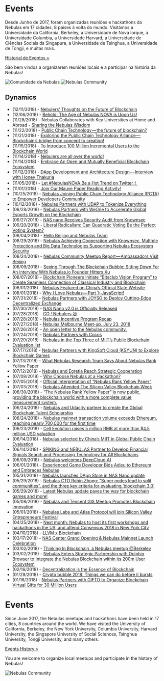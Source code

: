 # Events

Desde Junho de 2017, foram organizadas reuniões e hackathons da Nebulas em 17 cidades, 8 países à volta do mundo. Visitámos a Universidade da California, Berkeley, a Universidade de Nova Iorque, a Universidade Columbia, a Universidade Harvard, a Universidade de Ciências Sociais da Singapura, a Universidade de Tsinghua, a Universidade de Tongji, e muitas mais.

[Historial de Eventos >](https://medium.com/nebulasio/nebulas-events-7a8674690d77)

São bem vindos a organizarem reuniões locais e a participar na história da Nebulas!

![Comunidade da Nebulas](https://nebulas.io/assets/images/community/events.jpg)
![Nebulas Community](https://nebulas.io/assets/images/community/events.jpg)

## Dynamics
- (12/11/2018) - [Nebulers’ Thoughts on the Future of Blockchain](https://medium.com/nebulasio/in-blockchain-we-trust-ade18da5c34b)
- (12/06/2018) - [Behold: The Age of Nebulas NOVA is Upon Us!](https://medium.com/nebulasio/behold-the-age-of-nebulas-nova-is-upon-us-2d425661425b)
- (11/28/2018) - Nebulas Collaborates with Key Universities at Home and Abroad - [Sharing the Nebulas Wisdom](https://medium.com/nebulasio/sharing-the-nebulas-wisdom-d8658c38502d)
- (11/22/2018) - [Public Chain Technology — the future of blockchain?](https://medium.com/nebulasio/public-chain-technology-the-future-of-blockchain-997a0a5fc5f9)
- (11/21/2018) - [Exploring the Public Chain Technology Alliance — Blockchain’s bridge from concept to creation!](https://medium.com/nebulasio/exploring-the-public-chain-technology-alliance-blockchains-bridge-from-concept-to-creation-2614fd86800)
- (11/19/2018) - [To Introduce 100 Million Incremental Users to the Blockchain World](https://medium.com/nebulasio/set-a-small-goal-first-to-introduce-100-million-incremental-users-to-the-blockchain-world-f6bb6114dfed)
- (11/14/2018) - [Nebulers are all over the world!](https://medium.com/nebulasio/nebulers-are-all-over-the-world-9aea249c1416)
- (11/14/2018) - [Embrace An Open and Mutually Beneficial Blockchain Ecosystem](https://medium.com/nebulasio/embrace-an-open-and-win-win-blockchain-ecosystem-99ac10a7a662)
- (11/12/2018) - [DApp Development and Architecture Design — Interview with Honey Thakuria](https://medium.com/nebulasio/dapp-development-and-architecture-design-interview-with-honey-thakuria-abf0fab0c19f)
- (11/05/2018) - [Let #NebulasNOVA Be a Hot Trend on Twitter！](https://medium.com/nebulasio/let-nebulasnova-be-a-hot-trend-on-twitter-e1f6cca28015)
- (11/01/2018) - [Join Our Mauve Paper Reading Activity!](https://medium.com/nebulasio/join-our-mauve-paper-reading-activity-16b73f91f789)
- (10/25/2018) - [Nebulas Joining Public Chain Technology Alliance (PCTA) to Empower Developers Community](https://medium.com/nebulasio/nebulas-joining-public-chain-technology-alliance-pcta-to-empower-developers-community-fbb50c170782)
- (10/12/2018) - [Nebulas Partners with UDAP to Tokenize Everything](https://medium.com/nebulasio/nebulas-partners-with-udap-to-tokenize-everything-455b0600be57)
- (09/28/2018) - [Nebulas Partners with WeOne to Accelerate Global Esports Growth on the Blockchain](https://medium.com/nebulasio/nebulas-partners-with-weone-to-accelerate-global-esports-growth-on-the-blockchain-f5e51ce2279d)
- (09/27/2018) - [NAS nano Receives Security Audit from Knownsec](https://medium.com/nebulasio/nas-nano-receives-security-audit-from-knownsec-91d34cd35f55)
- (09/20/2018) - [Liberal Radicalism: Can Quadratic Voting Be the Perfect Voting System?](https://medium.com/nebulasio/liberal-radicalism-can-quadratic-voting-be-the-perfect-voting-system-e958408567b2)
- (09/04/2018) - [Hello Beijing and Nebulas Team](https://medium.com/nebulasio/hello-beijing-and-nebulas-team-64ab9724650c)
- (08/29/2018) - [Nebulas Achieving Cooperation with Knownsec, Multiple Protection and Big Data Technologies Supporting Nebulas Ecosystem Security](https://medium.com/nebulasio/nebulas-achieving-cooperation-with-knownsec-multiple-protection-and-big-data-technologies-b1b9b7f81bc)
- (08/24/2018) - [Nebulas Community Meetup Report — Ambassadors Visit Beijing](https://medium.com/nebulasio/nebulas-community-meetup-has-been-completed-well-fe899bb5fded)
- (08/09/2018) - [Seeing Through The Blockchain Bubble: Sitting Down For An Interview With Nebulas.io Founder Hitters Xu](https://medium.com/nebulasio/seeing-through-the-blockchain-bubble-sitting-down-for-an-interview-with-nebulas-io-8e99ccb3b69f)
- (08/07/2018) - [Blockchain Pioneers Initiate “Bitsclub Vision Program” to Create Seamless Connection of Classical Industry and Blockchain](https://medium.com/nebulasio/blockchain-pioneers-initiate-bitsclub-vision-program-to-create-seamless-connection-of-classical-b5c10bf6fabb)
- (08/01/2018) - [Nebulas Featured on China’s Official State Website](https://medium.com/nebulasio/nebulas-featured-on-chinas-official-state-website-92f2b81f196c)
- (08/01/2018) - [Why I Love Nebulas — Part 1: JavaScript!](https://medium.com/nebulasio/why-i-love-nebulas-part-1-javascript-d352f7726e53)
- (07/31/2018) - [Nebulas Partners with JOYSO to Deploy Cutting-Edge Decentralized Exchange](https://medium.com/nebulasio/nebulas-partners-with-joyso-to-deploy-cutting-edge-decentralized-exchange-88ed0698175d)
- (07/30/2018) - [NAS Nano v2.0 is Officially Released](https://medium.com/nebulasio/nas-nano-v2-0-is-officially-released-6bd5e98e79a8)
- (07/28/2018) - [GO ! Nebulers 😆](https://medium.com/nebulasio/go-nebulers-b45d019e5fe1)
- (07/28/2018) - [Nebulas Incentive Program Recap](https://medium.com/nebulasio/nebulas-incentive-program-recap-fb37dfcc0734)
- (07/27/2018) - [Nebulas Melbourne Meet-up, July 23, 2018](https://medium.com/nebulasio/nebulas-melbourne-meet-up-july-23-2018-cf179174b9da)
- (07/26/2018) - [An open letter to the Nebulas community.](https://medium.com/nebulasio/an-open-letter-to-the-nebulas-community-b1c82464f0b3)
- (07/24/2018) - [Nebulas Partners with Cocos](https://medium.com/nebulasio/nebulas-partners-with-cocos-d5067ded40fa)
- (07/20/2018) - [Nebulas in the Top Three of MIIT’s Public Blockchain Evaluation list](https://medium.com/nebulasio/nebulas-in-the-top-three-of-miits-public-blockchain-evaluation-list-efd29e335268)
- (07/17/2018) - [Nebulas Partners with KingSoft Cloud (KSYUN) to Explore Blockchain Games](https://medium.com/nebulasio/nebulas-partners-with-kingsoft-cloud-ksyun-to-explore-blockchain-games-92b11b5137f2)
- (07/13/2018) - [What Nebulas Research Team Says About Nebulas Rank Yellow Paper](https://medium.com/nebulasio/what-nebulas-research-team-says-about-nebulas-rank-yellow-paper-68beceaced62)
- (07/12/2018) - [Nebulas and Egretia Reach Strategic Cooperation](https://medium.com/nebulasio/nebulas-and-egretia-reach-strategic-cooperation-64937784814f)
- (07/08/2018) - [Why Choose Nebulas at a Hackathon?](https://medium.com/nebulasio/why-choose-nebulas-at-a-hackathon-562ab8065a30)
- (07/05/2018) - [Official Interpretation of “Nebulas Rank Yellow Paper”](https://medium.com/nebulasio/official-interpretation-of-nebulas-rank-yellow-paper-dd18293cd9a9)
- (07/03/2018) - [Nebulas Attended The Silicon Valley Blockchain Week](https://medium.com/nebulasio/nebulas-attended-the-silicon-valley-blockchain-week-313066d384d4)
- (06/30/2018) - [“The Nebulas Rank Yellow Paper” is now public, providing the blockchain world with a more complete value measurement system.](https://medium.com/nebulasio/the-nebulas-rank-yellow-paper-is-now-public-providing-the-blockchain-world-with-a-more-complete-b40ee61b0b45)
- (06/24/2018) - [Nebulas and Udacity partner to create the Global Blockchain Talent Scholarship](https://medium.com/nebulasio/nebulas-and-udacity-partner-to-create-the-global-blockchain-talent-scholarship-1ac652ec16f9)
- (06/24/2018) - [Nebulas mainnet transaction volume exceeds Ethereum, reaching nearly 700,000 for the first time](https://medium.com/nebulasio/nebulas-mainnet-transaction-volume-exceeds-ethereum-reaching-nearly-700-000-for-the-first-time-6128bda020b8)
- (06/23/2018) - [Cell Evolution raises 5 million RMB at more than $4.5 million USD valuation](https://medium.com/nebulasio/cell-evolution-raises-5-million-rmb-at-more-than-4-5-million-usd-valuation-1f034ba963ee)
- (06/14/2018) - [Nebulas selected by China’s MIIT in Global Public Chain Evaluation](https://medium.com/nebulasio/nebulas-selected-by-chinas-miit-in-global-public-chain-evaluation-1f1b3927bec8)
- (06/14/2018) - [SPIKING and NEBULAS Partner to Develop Financial Signals Search and Processing Technology for All Blockchains](https://medium.com/nebulasio/spiking-and-nebulas-partner-to-develop-financial-signals-search-and-processing-technology-for-all-b0fdf60d9910)
- (06/09/2018) - [Nebulas welcomes DeepCloud AI](https://medium.com/nebulasio/nebulas-welcomes-deepcloud-ai-c55781b1b470)
- (06/01/2018) - [Experienced Game Developer Bids Adieu to Ethereum and Embraces Nebulas](https://medium.com/nebulasio/mobile-games-big-say-goodbye-to-ethereum-turning-funs-of-nebulas-68f3b7455b53)
- (05/31/2018) - [Nebulas launches DApp Store in NAS Nano update](https://medium.com/nebulasio/nebulas-launches-dapp-store-in-nas-nano-update-b3d2e26d4943)
- (05/29/2018) - [Nebulas CTO Robin Zhong: “Super nodes lead to split communities”, and the three key criteria for evaluating ‘blockchain 3.0’](https://medium.com/nebulasio/nebulas-cto-robin-zhong-super-nodes-lead-to-community-splits-and-three-criteria-for-evaluating-c87a182dff27)
- (05/29/2018) - [Latest Nebulas update paves the way for blockchain games and more!](https://medium.com/nebulasio/latest-nebulas-update-paves-the-way-for-blockchain-games-and-more-e678d9a1715a)
- (05/08/2018) - [Nebulas and Tencent GIS Meetup Promotes Blockchain Innovation](https://medium.com/nebulasio/nebulas-and-tencent-gis-meetup-promotes-innovation-in-blockchain-2c2e642c3968)
- (05/01/2018) - [Nebulas Labs and Atlas Protocol will join Silicon Valley Entrepreneurs Festival](https://medium.com/nebulasio/nebulas-labs-and-atlas-protocol-will-join-silicon-valley-entrepreneurs-festival-6641f4b62100)
- (04/25/2018) - [Next month: Nebulas to host its first workshops and hackathons in the US, and attend Consensus 2018 in New York City](https://medium.com/nebulasio/next-month-nebulas-to-host-its-first-workshops-and-hackathons-in-the-us-and-attend-consensus-2018-d131025994dd)
- (04/10/2018) - [LLVM x Blockchain](https://medium.com/nebulasio/llvm-x-blockchains-4a5d6d6ecffc)
- (03/17/2018) - [NAS Center Grand Opening & Nebulas Mainnet Launch Celebration](https://medium.com/nebulasio/nebulas-sf-hq-grand-opening-mainnet-launch-celebration-a9d0027763a5)
- (03/02/2018) - [Thinking In Blockchain, a Nebulas meetup @Berkeley](https://medium.com/nebulasio/thinking-in-blockchain-a-berkeley-meetup-4406a432454f)
- (03/02/2018) - [Nebulas Enters Strategic Partnership with Dolphin Browser to Integrate the Nebulas Blockchain within its 200m User Ecosystem](https://medium.com/nebulasio/nebulas-enters-strategic-partnership-with-dolphin-browser-eb03d046eaa8)
- (02/16/2018) - [Decentralization is the Essence of Blockchain](https://medium.com/nebulasio/decentralization-is-the-essence-of-blockchain-ccc9e7ba839c)
- (01/29/2018) - [Crypto bubble 2018: Things we can do before it bursts](https://medium.com/nebulasio/crypto-bubble-2018-things-we-can-do-before-it-bursts-3a0d86fcd117)
- (01/18/2018) - [Nebulas Partners with GIFTO to Organize Blockchain Virtual Gifts for 30 Million Users](https://medium.com/nebulasio/nebulas-partners-with-gifto-to-organize-blockchain-virtual-gifts-for-30-million-users-645ecb02b546)


# Events

Since June 2017, the Nebulas meetups and hackathons have been held in 17 cities, 8 countries around the world. We have visited the University of California, Berkeley, the New York University, Columbia University, Harvard University, the Singapore University of Social Sciences, Tsinghua University, Tongji University, and many others.

[Events History >](https://medium.com/nebulasio/nebulas-events-7a8674690d77)

You are welcome to organize local meetups and participate in the history of Nebulas!

![Nebulas Community](https://nebulas.io/assets/images/community/events.jpg)

